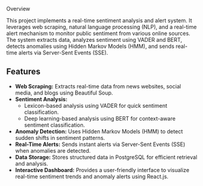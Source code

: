 Overview

This project implements a real-time sentiment analysis and alert system. It leverages web scraping, natural language processing (NLP), and a real-time alert mechanism to monitor public sentiment from various online sources. The system extracts data, analyzes sentiment using VADER and BERT, detects anomalies using Hidden Markov Models (HMM), and sends real-time alerts via Server-Sent Events (SSE).

## Features

-   **Web Scraping:** Extracts real-time data from news websites, social media, and blogs using Beautiful Soup.
-   **Sentiment Analysis:**
    -   Lexicon-based analysis using VADER for quick sentiment classification.
    -   Deep learning-based analysis using BERT for context-aware sentiment classification.
-   **Anomaly Detection:** Uses Hidden Markov Models (HMM) to detect sudden shifts in sentiment patterns.
-   **Real-Time Alerts:** Sends instant alerts via Server-Sent Events (SSE) when anomalies are detected.
-   **Data Storage:** Stores structured data in PostgreSQL for efficient retrieval and analysis.
-   **Interactive Dashboard:** Provides a user-friendly interface to visualize real-time sentiment trends and anomaly alerts using React.js.
